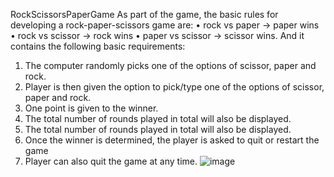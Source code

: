 RockScissorsPaperGame
As part of the game, the basic rules for developing a rock-paper-scissors game are:
•	rock vs paper -> paper wins
•	rock vs scissor -> rock wins
•	paper vs scissor -> scissor wins.
And it contains the following basic requirements:
1.	The computer randomly picks one of the options of scissor, paper and rock. 
2.	Player is then given the option to pick/type one of the options of scissor, paper and rock. 
3.	One point is given to the winner. 
4.	The total number of rounds played in total will also be displayed.
5.	The total number of rounds played in total will also be displayed. 
6.	Once the winner is determined, the player is asked to quit or restart the game
7.	Player can also quit the game at any time.
![image](https://user-images.githubusercontent.com/115707842/195583669-33e017d2-dd2a-40ff-b4f3-6cc808b90337.png)
